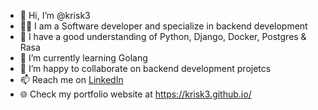 - 👋 Hi, I’m @krisk3
- 👨‍🎓 I am a Software developer and specialize in backend development
- 👀 I have a good understanding of Python, Django, Docker, Postgres & Rasa
- 🌱 I’m currently learning Golang
- 💞️ I’m happy to collaborate on backend development projetcs
- 📫 Reach me on [LinkedIn](https://www.linkedin.com/in/kuriakose-kuruvila/)
- 🌐 Check my portfolio website at https://krisk3.github.io/
<!---
krisk3/krisk3 is a ✨ special ✨ repository because its `README.md` (this file) appears on your GitHub profile.
You can click the Preview link to take a look at your changes.
--->
